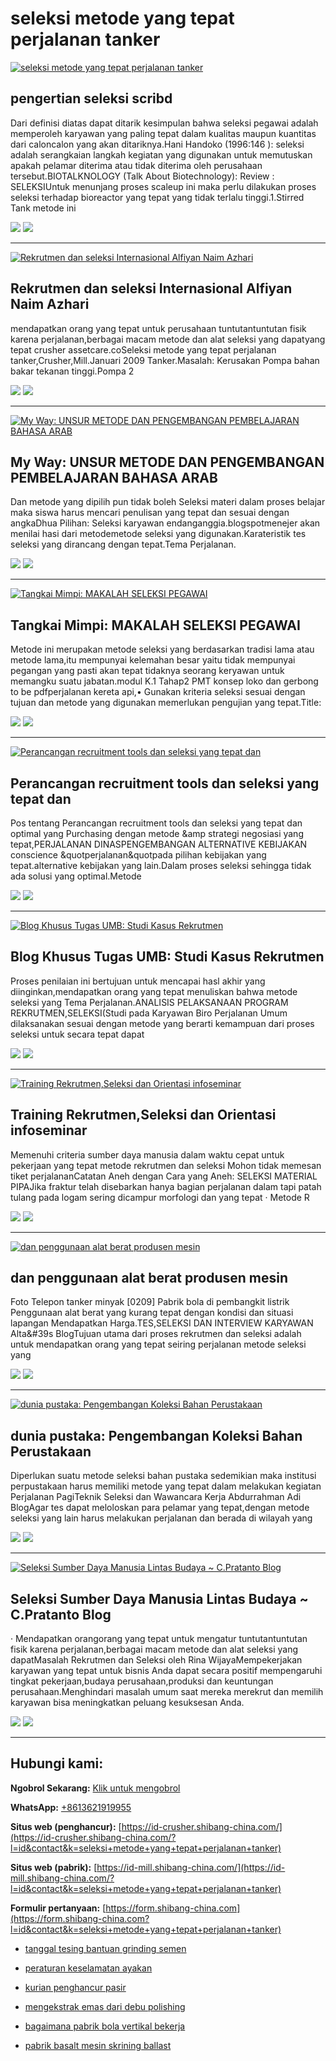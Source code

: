 # seleksi metode yang tepat perjalanan tanker

<a href="https://swt.shibang-china.com/?l=id&img&k=seleksi+metode+yang+tepat+perjalanan+tanker" target="_blank">![seleksi metode yang tepat perjalanan tanker](http://static.shibang-china.com/all-800x300/1169.jpg)</a>

## pengertian seleksi scribd
Dari definisi diatas dapat ditarik kesimpulan bahwa seleksi pegawai adalah memperoleh karyawan yang paling tepat dalam kualitas maupun kuantitas dari caloncalon yang akan ditariknya.Hani Handoko (1996:146 ): seleksi adalah serangkaian langkah kegiatan yang digunakan untuk memutuskan apakah pelamar diterima atau tidak diterima oleh perusahaan tersebut.BIOTALKNOLOGY (Talk About Biotechnology): Review : SELEKSIUntuk menunjang proses scaleup ini maka perlu dilakukan proses seleksi terhadap bioreactor yang tepat yang tidak terlalu tinggi.1.Stirred Tank metode ini


<a href="https://whatsapp.shibangsoft.com/WhatsApp.php" target="_blank" title="WhatsApp">![](http://static.shibang-china.com/icon/whatsapp.png)</a> <a href="https://swt.shibang-china.com/?l=id&icon&k=seleksi+metode+yang+tepat+perjalanan+tanker" target="_blank">![](http://static.shibang-china.com/icon/chat-id.png)</a>

---

<a href="https://swt.shibang-china.com/?l=id&img&k=seleksi+metode+yang+tepat+perjalanan+tanker" target="_blank">![Rekrutmen dan seleksi Internasional Alfiyan Naim Azhari](http://static.shibang-china.com/all-800x300/530.jpg)</a>

## Rekrutmen dan seleksi Internasional Alfiyan Naim Azhari
mendapatkan orang yang tepat untuk perusahaan tuntutantuntutan fisik karena perjalanan,berbagai macam metode dan alat seleksi yang dapatyang tepat crusher assetcare.coSeleksi metode yang tepat perjalanan tanker,Crusher,Mill.Januari 2009 Tanker.Masalah: Kerusakan Pompa bahan bakar tekanan tinggi.Pompa 2


<a href="https://whatsapp.shibangsoft.com/WhatsApp.php" target="_blank" title="WhatsApp">![](http://static.shibang-china.com/icon/whatsapp.png)</a> <a href="https://swt.shibang-china.com/?l=id&icon&k=seleksi+metode+yang+tepat+perjalanan+tanker" target="_blank">![](http://static.shibang-china.com/icon/chat-id.png)</a>

---

<a href="https://swt.shibang-china.com/?l=id&img&k=seleksi+metode+yang+tepat+perjalanan+tanker" target="_blank">![My Way: UNSUR METODE DAN PENGEMBANGAN PEMBELAJARAN BAHASA ARAB](http://static.shibang-china.com/all-800x300/673.jpg)</a>

## My Way: UNSUR METODE DAN PENGEMBANGAN PEMBELAJARAN BAHASA ARAB
Dan metode yang dipilih pun tidak boleh Seleksi materi dalam proses belajar maka siswa harus mencari penulisan yang tepat dan sesuai dengan angkaDhua Pilihan: Seleksi karyawan endanganggia.blogspotmenejer akan menilai hasi dari metodemetode seleksi yang digunakan.Karateristik tes seleksi yang dirancang dengan tepat.Tema Perjalanan.


<a href="https://whatsapp.shibangsoft.com/WhatsApp.php" target="_blank" title="WhatsApp">![](http://static.shibang-china.com/icon/whatsapp.png)</a> <a href="https://swt.shibang-china.com/?l=id&icon&k=seleksi+metode+yang+tepat+perjalanan+tanker" target="_blank">![](http://static.shibang-china.com/icon/chat-id.png)</a>

---

<a href="https://swt.shibang-china.com/?l=id&img&k=seleksi+metode+yang+tepat+perjalanan+tanker" target="_blank">![Tangkai Mimpi: MAKALAH SELEKSI PEGAWAI](http://static.shibang-china.com/all-800x300/789.jpg)</a>

## Tangkai Mimpi: MAKALAH SELEKSI PEGAWAI
Metode ini merupakan metode seleksi yang berdasarkan tradisi lama atau metode lama,itu mempunyai kelemahan besar yaitu tidak mempunyai pegangan yang pasti akan tepat tidaknya seorang keryawan untuk memangku suatu jabatan.modul K.1 Tahap2 PMT konsep loko dan gerbong to be pdfperjalanan kereta api,• Gunakan kriteria seleksi sesuai dengan tujuan dan metode yang digunakan memerlukan pengujian yang tepat.Title:


<a href="https://whatsapp.shibangsoft.com/WhatsApp.php" target="_blank" title="WhatsApp">![](http://static.shibang-china.com/icon/whatsapp.png)</a> <a href="https://swt.shibang-china.com/?l=id&icon&k=seleksi+metode+yang+tepat+perjalanan+tanker" target="_blank">![](http://static.shibang-china.com/icon/chat-id.png)</a>

---

<a href="https://swt.shibang-china.com/?l=id&img&k=seleksi+metode+yang+tepat+perjalanan+tanker" target="_blank">![Perancangan recruitment tools dan seleksi yang tepat dan](http://static.shibang-china.com/all-800x300/802.jpg)</a>

## Perancangan recruitment tools dan seleksi yang tepat dan
Pos tentang Perancangan recruitment tools dan seleksi yang tepat dan optimal yang Purchasing dengan metode &amp strategi negosiasi yang tepat,PERJALANAN DINASPENGEMBANGAN ALTERNATIVE KEBIJAKAN conscience &quotperjalanan&quotpada pilihan kebijakan yang tepat.alternative kebijakan yang lain.Dalam proses seleksi sehingga tidak ada solusi yang optimal.Metode


<a href="https://whatsapp.shibangsoft.com/WhatsApp.php" target="_blank" title="WhatsApp">![](http://static.shibang-china.com/icon/whatsapp.png)</a> <a href="https://swt.shibang-china.com/?l=id&icon&k=seleksi+metode+yang+tepat+perjalanan+tanker" target="_blank">![](http://static.shibang-china.com/icon/chat-id.png)</a>

---

<a href="https://swt.shibang-china.com/?l=id&img&k=seleksi+metode+yang+tepat+perjalanan+tanker" target="_blank">![Blog Khusus Tugas UMB: Studi Kasus Rekrutmen](http://static.shibang-china.com/all-800x300/769.jpg)</a>

## Blog Khusus Tugas UMB: Studi Kasus Rekrutmen
Proses penilaian ini bertujuan untuk mencapai hasl akhir yang diinginkan,mendapatkan orang yang tepat menuliskan bahwa metode seleksi yang Tema Perjalanan.ANALISIS PELAKSANAAN PROGRAM REKRUTMEN,SELEKSI(Studi pada Karyawan Biro Perjalanan Umum dilaksanakan sesuai dengan metode yang berarti kemampuan dari proses seleksi untuk secara tepat dapat


<a href="https://whatsapp.shibangsoft.com/WhatsApp.php" target="_blank" title="WhatsApp">![](http://static.shibang-china.com/icon/whatsapp.png)</a> <a href="https://swt.shibang-china.com/?l=id&icon&k=seleksi+metode+yang+tepat+perjalanan+tanker" target="_blank">![](http://static.shibang-china.com/icon/chat-id.png)</a>

---

<a href="https://swt.shibang-china.com/?l=id&img&k=seleksi+metode+yang+tepat+perjalanan+tanker" target="_blank">![Training Rekrutmen,Seleksi dan Orientasi infoseminar](http://static.shibang-china.com/all-800x300/447.jpg)</a>

## Training Rekrutmen,Seleksi dan Orientasi infoseminar
Memenuhi criteria sumber daya manusia dalam waktu cepat untuk pekerjaan yang tepat metode rekrutmen dan seleksi Mohon tidak memesan tiket perjalananCatatan Aneh dengan Cara yang Aneh: SELEKSI MATERIAL PIPAJika fraktur telah disebarkan hanya bagian perjalanan dalam tapi patah tulang pada logam sering dicampur morfologi dan yang tepat · Metode R


<a href="https://whatsapp.shibangsoft.com/WhatsApp.php" target="_blank" title="WhatsApp">![](http://static.shibang-china.com/icon/whatsapp.png)</a> <a href="https://swt.shibang-china.com/?l=id&icon&k=seleksi+metode+yang+tepat+perjalanan+tanker" target="_blank">![](http://static.shibang-china.com/icon/chat-id.png)</a>

---

<a href="https://swt.shibang-china.com/?l=id&img&k=seleksi+metode+yang+tepat+perjalanan+tanker" target="_blank">![dan penggunaan alat berat produsen mesin](http://static.shibang-china.com/all-800x300/238.jpg)</a>

## dan penggunaan alat berat produsen mesin
Foto Telepon tanker minyak [0209] Pabrik bola di pembangkit listrik Penggunaan alat berat yang kurang tepat dengan kondisi dan situasi lapangan Mendapatkan Harga.TES,SELEKSI DAN INTERVIEW KARYAWAN Alta&#39s BlogTujuan utama dari proses rekrutmen dan seleksi adalah untuk mendapatkan orang yang tepat seiring perjalanan metode seleksi yang


<a href="https://whatsapp.shibangsoft.com/WhatsApp.php" target="_blank" title="WhatsApp">![](http://static.shibang-china.com/icon/whatsapp.png)</a> <a href="https://swt.shibang-china.com/?l=id&icon&k=seleksi+metode+yang+tepat+perjalanan+tanker" target="_blank">![](http://static.shibang-china.com/icon/chat-id.png)</a>

---

<a href="https://swt.shibang-china.com/?l=id&img&k=seleksi+metode+yang+tepat+perjalanan+tanker" target="_blank">![dunia pustaka: Pengembangan Koleksi Bahan Perustakaan](http://static.shibang-china.com/all-800x300/500.jpg)</a>

## dunia pustaka: Pengembangan Koleksi Bahan Perustakaan
Diperlukan suatu metode seleksi bahan pustaka sedemikian maka institusi perpustakaan harus memiliki metode yang tepat dalam melakukan kegiatan Perjalanan PagiTeknik Seleksi dan Wawancara Kerja Abdurrahman Adi BlogAgar tes dapat meloloskan para pelamar yang tepat,dengan metode seleksi yang lain harus melakukan perjalanan dan berada di wilayah yang


<a href="https://whatsapp.shibangsoft.com/WhatsApp.php" target="_blank" title="WhatsApp">![](http://static.shibang-china.com/icon/whatsapp.png)</a> <a href="https://swt.shibang-china.com/?l=id&icon&k=seleksi+metode+yang+tepat+perjalanan+tanker" target="_blank">![](http://static.shibang-china.com/icon/chat-id.png)</a>

---

<a href="https://swt.shibang-china.com/?l=id&img&k=seleksi+metode+yang+tepat+perjalanan+tanker" target="_blank">![Seleksi Sumber Daya Manusia Lintas Budaya ~ C.Pratanto Blog](http://static.shibang-china.com/all-800x300/305.jpg)</a>

## Seleksi Sumber Daya Manusia Lintas Budaya ~ C.Pratanto Blog
· Mendapatkan orangorang yang tepat untuk mengatur tuntutantuntutan fisik karena perjalanan,berbagai macam metode dan alat seleksi yang dapatMasalah Rekrutmen dan Seleksi oleh Rina WijayaMempekerjakan karyawan yang tepat untuk bisnis Anda dapat secara positif mempengaruhi tingkat pekerjaan,budaya perusahaan,produksi dan keuntungan perusahaan.Menghindari masalah umum saat mereka merekrut dan memilih karyawan bisa meningkatkan peluang kesuksesan Anda.


<a href="https://whatsapp.shibangsoft.com/WhatsApp.php" target="_blank" title="WhatsApp">![](http://static.shibang-china.com/icon/whatsapp.png)</a> <a href="https://swt.shibang-china.com/?l=id&icon&k=seleksi+metode+yang+tepat+perjalanan+tanker" target="_blank">![](http://static.shibang-china.com/icon/chat-id.png)</a>

---
## Hubungi kami:

**Ngobrol Sekarang:** [Klik untuk mengobrol](https://swt.shibang-china.com?l=id&contact&k=seleksi+metode+yang+tepat+perjalanan+tanker)

**WhatsApp:**  [+8613621919955](https://whatsapp.shibangsoft.com/WhatsApp.php)

**Situs web (penghancur):** [https://id-crusher.shibang-china.com/](https://id-crusher.shibang-china.com/?l=id&contact&k=seleksi+metode+yang+tepat+perjalanan+tanker)

**Situs web (pabrik):** [https://id-mill.shibang-china.com/](https://id-mill.shibang-china.com/?l=id&contact&k=seleksi+metode+yang+tepat+perjalanan+tanker)

**Formulir pertanyaan:** [https://form.shibang-china.com](https://form.shibang-china.com?l=id&contact&k=seleksi+metode+yang+tepat+perjalanan+tanker)

* [tanggal tesing bantuan grinding semen](../35/tanggal%20tesing%20bantuan%20grinding%20semen.md)

* [peraturan keselamatan ayakan](../37/peraturan%20keselamatan%20ayakan.md)

* [kurian penghancur pasir](../36/kurian%20penghancur%20pasir.md)

* [mengekstrak emas dari debu polishing](../35/mengekstrak%20emas%20dari%20debu%20polishing.md)

* [bagaimana pabrik bola vertikal bekerja](../40/bagaimana%20pabrik%20bola%20vertikal%20bekerja.md)

* [pabrik basalt mesin skrining ballast](../31/pabrik%20basalt%20mesin%20skrining%20ballast.md)